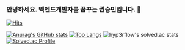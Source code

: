 ### 안녕하세요. 백엔드개발자를 꿈꾸는 권승민입니다. 👋
[![Hits](https://hits.seeyoufarm.com/api/count/incr/badge.svg?url=https%3A%2F%2Fgithub.com%2Frnjstdmals6)](https://hits.seeyoufarm.com)
<!--
**rnjstmdals6/rnjstmdals6** is a ✨ _special_ ✨ repository because its `README.md` (this file) appears on your GitHub profile.

Here are some ideas to get you started:

- 🔭 I’m currently working on ...
- 🌱 I’m currently learning ...
- 👯 I’m looking to collaborate on ...
- 🤔 I’m looking for help with ...
- 💬 Ask me about ...
- 📫 How to reach me: ...
- 😄 Pronouns: ...
- ⚡ Fun fact: ...
-->

[![Anurag's GitHub stats](https://github-readme-stats.vercel.app/api?username=rnjstmdals6)](https://github.com/anuraghazra/github-readme-stats)
[![Top Langs](https://github-readme-stats.vercel.app/api/top-langs/?username=rnjstmdals6)](https://github.com/anuraghazra/github-readme-stats)
![hyp3rflow's solved.ac stats](https://github-readme-solvedac.hyp3rflow.vercel.app/api/?handle=rnjstmdals6)
[![Solved.ac Profile](http://mazassumnida.wtf/api/v2/generate_badge?boj=rnjstmdals6)](https://solved.ac/rnjstmdals6/)
